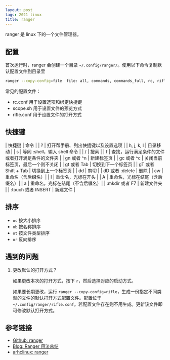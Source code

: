 ```yaml
---
layout: post
tags: 2021 linux
title: ranger
---
```

ranger 是 linux 下的一个文件管理器。

## 配置

首次运行时，ranger 会创建一个目录 `~/.config/ranger/`。使用以下命令复制默认配置文件到目录里

```sh
ranger --copy-config=file  file: all, commands, commands_full, rc, rifle, scope
```

常见的配置文件：

- rc.conf    用于设置选项和绑定快捷键
- scope.sh   用于设置文件的预览方式
- rifle.conf 用于设置文件的打开方式

## 快捷键

| 快捷键 | 命令 |
| ? | 打开帮手册、列出快捷键以及设置选项 |
| h, j, k, l | 目录移动 |
| s | 等同 :shell，输入 shell 命令 |
| / | 搜索 |
| f | 查找，运行满足条件的文件或者打开满足条件的文件夹 |
| gn 或者 ^n | 新建标签页 |
| gc 或者 ^c | 关闭当前标签页，最后一个则不关闭 |
| gt 或者 Tab | 切换到下一个标签页 |
| gT 或者 Shift + Tab | 切换到上一个标签页 |
| dd | 剪切 |
| dD 或者 :delete | 删除 |
| cw | 重命名（含后缀名）|
| I | 重命名，光标在开头 |
| A | 重命名，光标在结尾（含后缀名）|
| a | 重命名，光标在结尾（不含后缀名）|
| :mkdir 或者 F7 | 新建文件夹 |
| :touch 或者 INSERT | 新建文件 |

## 排序

- `os` 按大小排序
- `ob` 按名称排序
- `ot` 按文件类型排序
- `or` 反向排序

## 遇到的问题

1. 更改默认的打开方式？

   如果更改本次的打开方式，按下 `r`，然后选择对应的启动方式。

   如果要长期更改，运行 `ranger --copy-config=rifle`，生成一份指定不同类型的文件的默认打开方式配置文件。配置位于 `~/.config/ranger/rifle.conf`。若配置文件存在则不用生成。更新该文件即可修改默认打开方式。

## 参考链接

- [Github: ranger](https://github.com/ranger/ranger)
- [Blog: Ranger 用法总结](http://www.huangpan.net/posts/ji-ke/2019-08-21-ranger.html)
- [arhclinux: ranger](https://man.archlinux.org/man/ranger.1)
